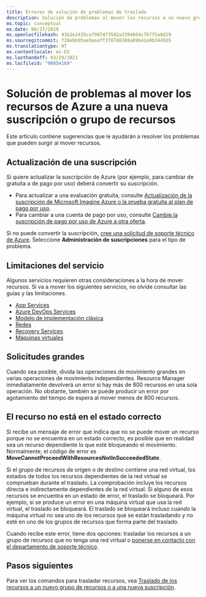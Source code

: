 ```yaml
---
title: Errores de solución de problemas de traslado
description: Solución de problemas al mover los recursos a un nuevo grupo de recursos o a una nueva suscripción
ms.topic: conceptual
ms.date: 08/27/2019
ms.openlocfilehash: 41b1e2435caf9874f3582a3394664c7b7f5a8d29
ms.sourcegitcommit: f28ebb95ae9aaaff3f87d8388a09b41e0b3445b5
ms.translationtype: HT
ms.contentlocale: es-ES
ms.lasthandoff: 03/29/2021
ms.locfileid: "90054169"
---
```

# <a name="troubleshoot-moving-azure-resources-to-new-resource-group-or-subscription"></a>Solución de problemas al mover los recursos de Azure a una nueva suscripción o grupo de recursos

Este artículo contiene sugerencias que le ayudarán a resolver los problemas que pueden surgir al mover recursos.

## <a name="upgrade-a-subscription"></a>Actualización de una suscripción

Si quiere actualizar la suscripción de Azure (por ejemplo, para cambiar de gratuita a de pago por uso) deberá convertir su suscripción.

* Para actualizar a una evaluación gratuita, consulte [Actualización de la suscripción de Microsoft Imagine Azure o la prueba gratuita al plan de pago por uso](../../cost-management-billing/manage/upgrade-azure-subscription.md).
* Para cambiar a una cuenta de pago por uso, consulte [Cambie la suscripción de pago por uso de Azure a otra oferta](../../cost-management-billing/manage/switch-azure-offer.md).

Si no puede convertir la suscripción, [cree una solicitud de soporte técnico de Azure](../../azure-portal/supportability/how-to-create-azure-support-request.md). Seleccione **Administración de suscripciones** para el tipo de problema.

## <a name="service-limitations"></a>Limitaciones del servicio

Algunos servicios requieren otras consideraciones a la hora de mover recursos. Si va a mover los siguientes servicios, no olvide consultar las guías y las limitaciones.

* [App Services](./move-limitations/app-service-move-limitations.md)
* [Azure DevOps Services](/azure/devops/organizations/billing/change-azure-subscription?toc=/azure/azure-resource-manager/toc.json)
* [Modelo de implementación clásica](./move-limitations/classic-model-move-limitations.md)
* [Redes](./move-limitations/networking-move-limitations.md)
* [Recovery Services](../../backup/backup-azure-move-recovery-services-vault.md?toc=/azure/azure-resource-manager/toc.json)
* [Máquinas virtuales](./move-limitations/virtual-machines-move-limitations.md)

## <a name="large-requests"></a>Solicitudes grandes

Cuando sea posible, divida las operaciones de movimiento grandes en varias operaciones de movimiento independientes. Resource Manager inmediatamente devolverá un error si hay más de 800 recursos en una sola operación. No obstante, también se puede producir un error por agotamiento del tiempo de espera al mover menos de 800 recursos.

## <a name="resource-not-in-succeeded-state"></a>El recurso no está en el estado correcto

Si recibe un mensaje de error que indica que no se puede mover un recurso porque no se encuentra en un estado correcto, es posible que en realidad sea un recurso dependiente lo que esté bloqueando el movimiento. Normalmente, el código de error es **MoveCannotProceedWithResourcesNotInSucceededState**.

Si el grupo de recursos de origen o de destino contiene una red virtual, los estados de todos los recursos dependientes de la red virtual se comprueban durante el traslado. La comprobación incluye los recursos directa e indirectamente dependientes de la red virtual. Si alguno de esos recursos se encuentra en un estado de error, el traslado se bloqueará. Por ejemplo, si se produce un error en una máquina virtual que usa la red virtual, el traslado se bloqueará. El traslado se bloqueará incluso cuando la máquina virtual no sea uno de los recursos que se están trasladando y no esté en uno de los grupos de recursos que forma parte del traslado.

Cuando recibe este error, tiene dos opciones: trasladar los recursos a un grupo de recursos que no tenga una red virtual o [ponerse en contacto con el departamento de soporte técnico](../../azure-portal/supportability/how-to-create-azure-support-request.md).

## <a name="next-steps"></a>Pasos siguientes

Para ver los comandos para trasladar recursos, vea [Traslado de los recursos a un nuevo grupo de recursos o a una nueva suscripción](move-resource-group-and-subscription.md).

